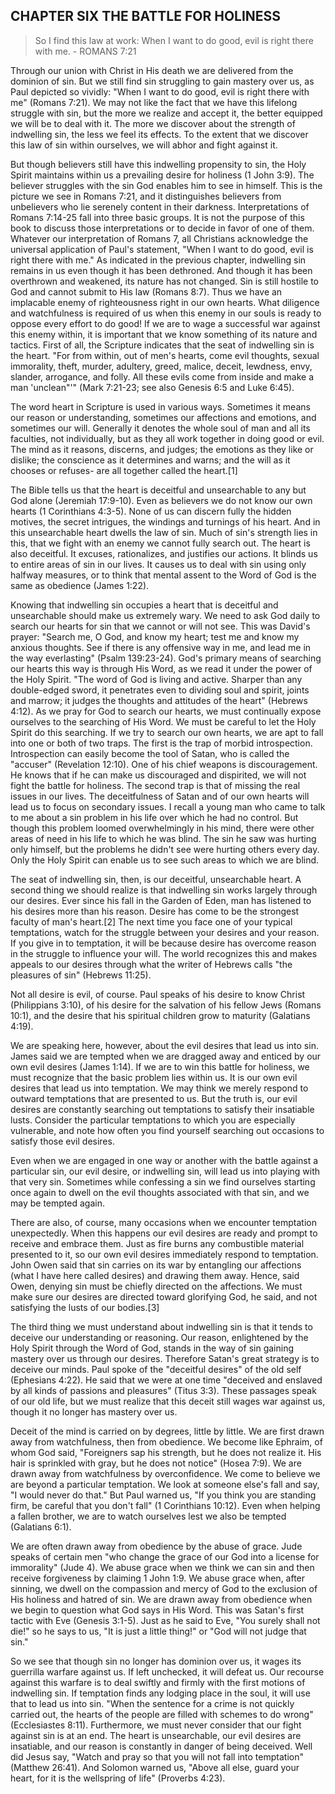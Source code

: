 ## CHAPTER SIX THE BATTLE FOR HOLINESS
> So I find this law at work: When I want to do good, evil is right there with me. - ROMANS 7:21

Through our union with Christ in His death we are delivered from the dominion of sin. But we still find sin struggling to gain mastery over us, as Paul depicted so vividly: "When I want to do good, evil is right there with me" (Romans 7:21). We may not like the fact that we have this lifelong struggle with sin, but the more we realize and accept it, the better equipped we will be to deal with it. The more we discover about the strength of indwelling sin, the less we feel its effects.
To the extent that we discover this law of sin within ourselves, we will abhor and fight against it.

But though believers still have this indwelling propensity to sin, the Holy Spirit maintains within us a prevailing desire for holiness (1 John 3:9). The believer struggles with the sin God enables him to see in himself. This is the picture we see in Romans 7:21, and it distinguishes believers from unbelievers who lie serenely content in their darkness.
Interpretations of Romans 7:14-25 fall into three basic groups. It is not the purpose of this book to discuss those interpretations or to decide in favor of one of them. Whatever our interpretation of Romans 7, all Christians acknowledge the universal application of Paul's statement, "When I want to do good, evil is right there with me."
As indicated in the previous chapter, indwelling sin remains in us even though it has been dethroned. And though it has been overthrown and weakened, its nature has not changed. Sin is still hostile to God and cannot submit to His law (Romans 8:7). Thus we have an implacable enemy of righteousness right in our own hearts. What diligence and watchfulness is required of us when this enemy in our souls is ready to oppose every effort to do good!
If we are to wage a successful war against this enemy within, it is important that we know something of its nature and tactics. First of all, the Scripture indicates that the seat of indwelling sin is the heart. "For from within, out of men's hearts, come evil thoughts, sexual immorality, theft, murder, adultery, greed, malice, deceit, lewdness, envy, slander, arrogance, and folly. All these evils come from inside and make a man 'unclean"'" (Mark 7:21-23; see also Genesis
6:5 and Luke 6:45).

The word heart in Scripture is used in various ways. Sometimes it means our reason or understanding, sometimes our affections and emotions, and sometimes our will. Generally it denotes the whole soul of man and all its faculties, not individually, but as they all work together in doing good or evil. The mind as it reasons, discerns, and judges; the emotions as they like or dislike; the conscience as it determines and warns; and the will as it chooses or refuses-
are all together called the heart.[1]

The Bible tells us that the heart is deceitful and unsearchable to any but God alone (Jeremiah 17:9-10). Even as believers we do not know our own hearts (1 Corinthians 4:3-5). None of us can discern fully the hidden motives, the secret intrigues, the windings and turnings of his heart. And in this unsearchable heart dwells the law of sin. Much of sin's strength lies in this, that we fight with an enemy we cannot fully search out.
The heart is also deceitful. It excuses, rationalizes, and justifies our actions. It blinds us to entire areas of sin in our lives. It causes us to deal with sin using only halfway measures, or to think that mental assent to the Word of God is the same as obedience (James 1:22).

Knowing that indwelling sin occupies a heart that is deceitful and unsearchable should make us extremely wary. We need to ask God daily to search our hearts for sin that we cannot or will not see. This was David's prayer: "Search me, O God, and know my heart; test me and know my anxious thoughts. See if there is any offensive way in me, and lead me in the way everlasting" (Psalm 139:23-24). God's primary means of searching our hearts this way is through
His Word, as we read it under the power of the Holy Spirit. "The word of God is living and active. Sharper than any double-edged sword, it penetrates even to dividing soul and spirit, joints and marrow; it judges the thoughts and attitudes of the heart" (Hebrews 4:12). As we pray for God to search our hearts, we must continually expose ourselves to the searching of His Word.
We must be careful to let the Holy Spirit do this searching. If we try to search our own hearts, we are apt to fall into one or both of two traps. The first is the trap of morbid introspection. Introspection can easily become the tool of Satan, who is called the "accuser" (Revelation 12:10). One of his chief weapons is discouragement. He knows that if he can make us discouraged and dispirited, we will not fight the battle for holiness.
The second trap is that of missing the real issues in our lives. The deceitfulness of Satan and of our own hearts will lead us to focus on secondary issues. I recall a young man who came to talk to me about a sin problem in his life over which he had no control. But though this problem loomed overwhelmingly in his mind, there were other areas of need in his life to which he was blind. The sin he saw was hurting only himself, but the problems he didn't see were
hurting others every day. Only the Holy Spirit can enable us to see such areas to which we are blind.

The seat of indwelling sin, then, is our deceitful, unsearchable heart. A second thing we should realize is that indwelling sin works largely through our desires. Ever since his fall in the Garden of Eden, man has listened to his desires more than his reason. Desire has come to be the strongest faculty of man's heart.[2] The next time you face one of your typical temptations, watch for the struggle between your desires and your reason. If you give in to temptation, it
will be because desire has overcome reason in the struggle to influence your will. The world recognizes this and makes appeals to our desires through what the writer of Hebrews calls "the pleasures of sin" (Hebrews 11:25).

Not all desire is evil, of course. Paul speaks of his desire to know Christ (Philippians 3:10), of his desire for the salvation of his fellow Jews (Romans 10:1), and the desire that his spiritual children grow to maturity (Galatians 4:19).

We are speaking here, however, about the evil desires that lead us into sin. James said we are tempted when we are dragged away and enticed by our own evil desires (James 1:14). If we are to win this battle for holiness, we must recognize that the basic problem lies within us. It is our own evil desires that lead us into temptation. We may think we merely respond to outward temptations that are presented to us. But the truth is, our evil desires are constantly
searching out temptations to satisfy their insatiable lusts. Consider the particular temptations to which you are especially vulnerable, and note how often you find yourself searching out occasions to satisfy those evil desires.

Even when we are engaged in one way or another with the battle against a particular sin, our evil desire, or indwelling sin, will lead us into playing with that very sin. Sometimes while confessing a sin we find ourselves starting once again to dwell on the evil thoughts associated with that sin, and we may be tempted again.

There are also, of course, many occasions when we encounter temptation unexpectedly. When this happens our evil desires are ready and prompt to receive and embrace them. Just as fire burns any combustible material presented to it, so our own evil desires immediately respond to temptation. John Owen said that sin carries on its war by entangling our affections (what I have here called desires) and drawing them away. Hence, said Owen, denying sin must be
chiefly directed on the affections. We must make sure our desires are directed toward glorifying God, he said, and not satisfying the lusts of our bodies.[3]

The third thing we must understand about indwelling sin is that it tends to deceive our understanding or reasoning. Our reason, enlightened by the Holy Spirit through the Word of God, stands in the way of sin gaining mastery over us through our desires. Therefore Satan's great strategy is to deceive our minds. Paul spoke of the "deceitful desires" of the old self (Ephesians 4:22). He said that we were at one time "deceived and enslaved by all kinds of passions and
pleasures" (Titus 3:3). These passages speak of our old life, but we must realize that this deceit still wages war against us, though it no longer has mastery over us.

Deceit of the mind is carried on by degrees, little by little. We are first drawn away from watchfulness, then from obedience. We become like Ephraim, of whom God said, "Foreigners sap his strength, but he does not realize it. His hair is sprinkled with gray, but he does not notice" (Hosea 7:9). We are drawn away from watchfulness by overconfidence. We come to believe we are beyond a particular temptation. We look at someone else's fall and say, "I would never
do that." But Paul warned us, "If you think you are standing firm, be careful that you don't fall" (1 Corinthians 10:12). Even when helping a fallen brother, we are to watch ourselves lest we also be tempted (Galatians 6:1).

We are often drawn away from obedience by the abuse of grace. Jude speaks of certain men "who change the grace of our God into a license for immorality" (Jude 4). We abuse grace when we think we can sin and then receive forgiveness by claiming 1 John 1:9. We abuse grace when, after sinning, we dwell on the compassion and mercy of God to the exclusion of His holiness and hatred of sin.
We are drawn away from obedience when we begin to question what God says in His Word. This was Satan's first tactic with Eve (Genesis 3:1-5). Just as he said to Eve, "You surely shall not die!" so he says to us, "It is just a little thing!" or "God will not judge that sin."

So we see that though sin no longer has dominion over us, it wages its guerrilla warfare against us. If left unchecked, it will defeat us. Our recourse against this warfare is to deal swiftly and firmly with the first motions of indwelling sin. If temptation finds any lodging place in the soul, it will use that to lead us into sin. "When the sentence for a crime is not quickly carried out, the hearts of the people are filled with schemes to do wrong" (Ecclesiastes 8:11).
Furthermore, we must never consider that our fight against sin is at an end. The heart is unsearchable, our evil desires are insatiable, and our reason is constantly in danger of being deceived. Well did Jesus say, "Watch and pray so that you will not fall into temptation" (Matthew 26:41). And Solomon warned us, "Above all else, guard your heart, for it is the wellspring of life" (Proverbs 4:23).
